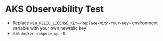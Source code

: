# AKS Observability Test


- Replace `NEW_RELIC_LICENSE_KEY=<Replace-With-Your-Key>` environment variable with your own newrelic key
- run `docker-compose up -D`